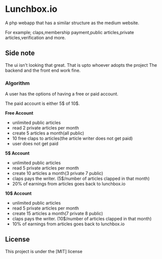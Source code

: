 # Lunchbox.io
A php webapp that has a similar structure as the medium website.  

For example; claps,membership payment,public articles,private articles,verification and more.

## Side note

The ui isn't looking that great. That is upto whoever adopts the project
The backend and the front end work fine.

### Algorithm

A user has the options of having a free or paid account. 

The paid account is either 5$ of 10$.

**Free Account**

- unlimited public articles
- read 2 private articles per month 
- create 5 articles a month(all public)
- 10 free claps to articles(the article writer does not get paid)
- user does not get paid


**5$ Account**

- unlimited public articles
- read 5 private articles per month
- create 10 articles a month(3 private 7 public)
- claps pays the writer. (5$/number of articles clapped in that month)
- 20% of earnings from articles goes back to lunchbox.io


**10$ Account**

- unlimited public articles
- read 5 private articles per month
- create 15 articles a month(7 private 8 public)
- claps pays the writer. (10$/number of articles clapped in that month)
- 10% of earnings from articles goes back to lunchbox.io


## License

This project is under the [MIT] license
